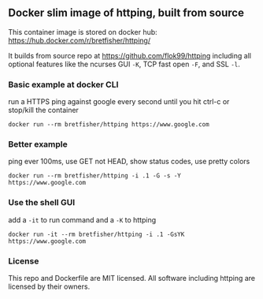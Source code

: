 ## Docker slim image of httping, built from source

This container image is stored on docker hub: https://hub.docker.com/r/bretfisher/httping/

It builds from source repo at https://github.com/flok99/httping including all optional features
like the ncurses GUI `-K`, TCP fast open `-F`, and SSL `-l`.

### Basic example at docker CLI

run a HTTPS ping against google every second until you hit ctrl-c or stop/kill the container

`docker run --rm bretfisher/httping https://www.google.com`

### Better example

ping ever 100ms, use GET not HEAD, show status codes, use pretty colors

`docker run --rm bretfisher/httping -i .1 -G -s -Y https://www.google.com`

### Use the shell GUI

add a `-it` to run command and a `-K` to httping

`docker run -it --rm bretfisher/httping -i .1 -GsYK https://www.google.com`

### License

This repo and Dockerfile are MIT licensed. All software including httping are licensed by their owners.
